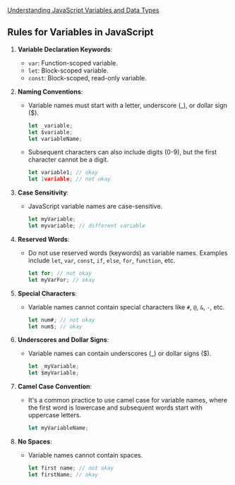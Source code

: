 
[Understanding JavaScript Variables and Data Types](https://medium.com/@pawan2505/understanding-javascript-variables-and-data-types-d0e4ad171bab)


## Rules for Variables in JavaScript

1. **Variable Declaration Keywords**:

   - `var`: Function-scoped variable.
   - `let`: Block-scoped variable.
   - `const`: Block-scoped, read-only variable.

2. **Naming Conventions**:

   - Variable names must start with a letter, underscore (\_), or dollar sign ($).
     ```javascript
     let _variable;
     let $variable;
     let variableName;
     ```
   - Subsequent characters can also include digits (0-9), but the first character cannot be a digit.
     ```javascript
     let variable1; // okay
     let 1variable; // not okay
     ```

3. **Case Sensitivity**:

   - JavaScript variable names are case-sensitive.
     ```javascript
     let myVariable;
     let myvariable; // different variable
     ```

4. **Reserved Words**:

   - Do not use reserved words (keywords) as variable names. Examples include `let`, `var`, `const`, `if`, `else`, `for`, `function`, etc.
     ```javascript
     let for; // not okay
     let myVarFor; // okay
     ```

5. **Special Characters**:

   - Variable names cannot contain special characters like `#`, `@`, `&`, `-`, etc.
     ```javascript
     let num#; // not okay
     let num$; // okay
     ```

6. **Underscores and Dollar Signs**:

   - Variable names can contain underscores (\_) or dollar signs ($).
     ```javascript
     let _myVariable;
     let $myVariable;
     ```

7. **Camel Case Convention**:

   - It's a common practice to use camel case for variable names, where the first word is lowercase and subsequent words start with uppercase letters.
     ```javascript
     let myVariableName;
     ```

8. **No Spaces**:
   - Variable names cannot contain spaces.
     ```javascript
     let first name; // not okay
     let firstName; // okay
     ```
